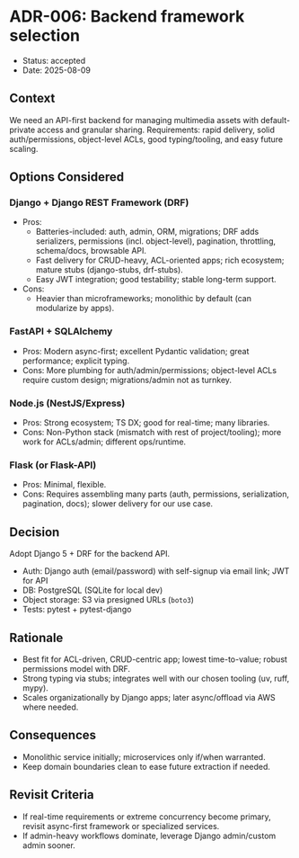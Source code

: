 # ADR-006: Backend framework selection

- Status: accepted
- Date: 2025-08-09

## Context
We need an API-first backend for managing multimedia assets with default-private access and granular sharing. Requirements: rapid delivery, solid auth/permissions, object-level ACLs, good typing/tooling, and easy future scaling.

## Options Considered

### Django + Django REST Framework (DRF)
- Pros:
  - Batteries-included: auth, admin, ORM, migrations; DRF adds serializers, permissions (incl. object-level), pagination, throttling, schema/docs, browsable API.
  - Fast delivery for CRUD-heavy, ACL-oriented apps; rich ecosystem; mature stubs (django-stubs, drf-stubs).
  - Easy JWT integration; good testability; stable long-term support.
- Cons:
  - Heavier than microframeworks; monolithic by default (can modularize by apps).

### FastAPI + SQLAlchemy
- Pros: Modern async-first; excellent Pydantic validation; great performance; explicit typing.
- Cons: More plumbing for auth/admin/permissions; object-level ACLs require custom design; migrations/admin not as turnkey.

### Node.js (NestJS/Express)
- Pros: Strong ecosystem; TS DX; good for real-time; many libraries.
- Cons: Non-Python stack (mismatch with rest of project/tooling); more work for ACLs/admin; different ops/runtime.

### Flask (or Flask-API)
- Pros: Minimal, flexible.
- Cons: Requires assembling many parts (auth, permissions, serialization, pagination, docs); slower delivery for our use case.

## Decision
Adopt Django 5 + DRF for the backend API.

- Auth: Django auth (email/password) with self-signup via email link; JWT for API
- DB: PostgreSQL (SQLite for local dev)
- Object storage: S3 via presigned URLs (`boto3`)
- Tests: pytest + pytest-django

## Rationale
- Best fit for ACL-driven, CRUD-centric app; lowest time-to-value; robust permissions model with DRF.
- Strong typing via stubs; integrates well with our chosen tooling (uv, ruff, mypy).
- Scales organizationally by Django apps; later async/offload via AWS where needed.

## Consequences
- Monolithic service initially; microservices only if/when warranted.
- Keep domain boundaries clean to ease future extraction if needed.

## Revisit Criteria
- If real-time requirements or extreme concurrency become primary, revisit async-first framework or specialized services.
- If admin-heavy workflows dominate, leverage Django admin/custom admin sooner.
